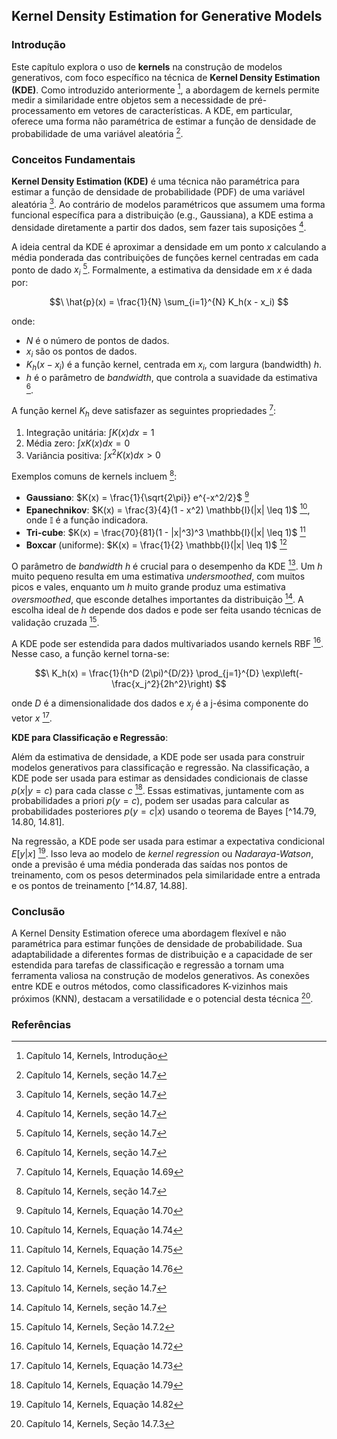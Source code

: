 ## Kernel Density Estimation for Generative Models

### Introdução
Este capítulo explora o uso de **kernels** na construção de modelos generativos, com foco específico na técnica de **Kernel Density Estimation (KDE)**. Como introduzido anteriormente [^1], a abordagem de kernels permite medir a similaridade entre objetos sem a necessidade de pré-processamento em vetores de características. A KDE, em particular, oferece uma forma não paramétrica de estimar a função de densidade de probabilidade de uma variável aleatória [^507].

### Conceitos Fundamentais

**Kernel Density Estimation (KDE)** é uma técnica não paramétrica para estimar a função de densidade de probabilidade (PDF) de uma variável aleatória [^507]. Ao contrário de modelos paramétricos que assumem uma forma funcional específica para a distribuição (e.g., Gaussiana), a KDE estima a densidade diretamente a partir dos dados, sem fazer tais suposições [^507].

A ideia central da KDE é aproximar a densidade em um ponto $x$ calculando a média ponderada das contribuições de funções kernel centradas em cada ponto de dado $x_i$ [^507]. Formalmente, a estimativa da densidade em $x$ é dada por:

$$\
\hat{p}(x) = \frac{1}{N} \sum_{i=1}^{N} K_h(x - x_i)
$$

onde:
*   $N$ é o número de pontos de dados.
*   $x_i$ são os pontos de dados.
*   $K_h(x - x_i)$ é a função kernel, centrada em $x_i$, com largura (bandwidth) $h$.
*   $h$ é o parâmetro de *bandwidth*, que controla a suavidade da estimativa [^507].

A função kernel $K_h$ deve satisfazer as seguintes propriedades [^14.69]:

1.  Integração unitária: $\int K(x) dx = 1$
2.  Média zero: $\int x K(x) dx = 0$
3.  Variância positiva: $\int x^2 K(x) dx > 0$

Exemplos comuns de kernels incluem [^507]:

*   **Gaussiano**: $K(x) = \frac{1}{\sqrt{2\pi}} e^{-x^2/2}$ [^14.70]
*   **Epanechnikov**: $K(x) = \frac{3}{4}(1 - x^2) \mathbb{I}(|x| \leq 1)$ [^14.74], onde $\mathbb{I}$ é a função indicadora.
*   **Tri-cube**: $K(x) = \frac{70}{81}(1 - |x|^3)^3 \mathbb{I}(|x| \leq 1)$ [^14.75]
*   **Boxcar** (uniforme): $K(x) = \frac{1}{2} \mathbb{I}(|x| \leq 1)$ [^14.76]

O parâmetro de *bandwidth* $h$ é crucial para o desempenho da KDE [^507]. Um $h$ muito pequeno resulta em uma estimativa *undersmoothed*, com muitos picos e vales, enquanto um $h$ muito grande produz uma estimativa *oversmoothed*, que esconde detalhes importantes da distribuição [^507]. A escolha ideal de $h$ depende dos dados e pode ser feita usando técnicas de validação cruzada [^14.78].

A KDE pode ser estendida para dados multivariados usando kernels RBF [^14.72]. Nesse caso, a função kernel torna-se:

$$\
K_h(x) = \frac{1}{h^D (2\pi)^{D/2}} \prod_{j=1}^{D} \exp\left(-\frac{x_j^2}{2h^2}\right)
$$

onde $D$ é a dimensionalidade dos dados e $x_j$ é a j-ésima componente do vetor $x$ [^14.73].

**KDE para Classificação e Regressão**:

Além da estimativa de densidade, a KDE pode ser usada para construir modelos generativos para classificação e regressão. Na classificação, a KDE pode ser usada para estimar as densidades condicionais de classe $p(x|y=c)$ para cada classe $c$ [^14.79]. Essas estimativas, juntamente com as probabilidades a priori $p(y=c)$, podem ser usadas para calcular as probabilidades posteriores $p(y=c|x)$ usando o teorema de Bayes [^14.79, 14.80, 14.81].

Na regressão, a KDE pode ser usada para estimar a expectativa condicional $E[y|x]$ [^14.82]. Isso leva ao modelo de *kernel regression* ou *Nadaraya-Watson*, onde a previsão é uma média ponderada das saídas nos pontos de treinamento, com os pesos determinados pela similaridade entre a entrada e os pontos de treinamento [^14.87, 14.88].

### Conclusão
A Kernel Density Estimation oferece uma abordagem flexível e não paramétrica para estimar funções de densidade de probabilidade. Sua adaptabilidade a diferentes formas de distribuição e a capacidade de ser estendida para tarefas de classificação e regressão a tornam uma ferramenta valiosa na construção de modelos generativos. As conexões entre KDE e outros métodos, como classificadores K-vizinhos mais próximos (KNN), destacam a versatilidade e o potencial desta técnica [^14.7.3].

### Referências
[^1]: Capítulo 14, Kernels, Introdução
[^507]: Capítulo 14, Kernels, seção 14.7
[^14.69]: Capítulo 14, Kernels, Equação 14.69
[^14.70]: Capítulo 14, Kernels, Equação 14.70
[^14.72]: Capítulo 14, Kernels, Equação 14.72
[^14.73]: Capítulo 14, Kernels, Equação 14.73
[^14.74]: Capítulo 14, Kernels, Equação 14.74
[^14.75]: Capítulo 14, Kernels, Equação 14.75
[^14.76]: Capítulo 14, Kernels, Equação 14.76
[^14.78]: Capítulo 14, Kernels, Seção 14.7.2
[^14.79]: Capítulo 14, Kernels, Equação 14.79
[^14.80]: Capítulo 14, Kernels, Equação 14.80
[^14.81]: Capítulo 14, Kernels, Equação 14.81
[^14.82]: Capítulo 14, Kernels, Equação 14.82
[^14.87]: Capítulo 14, Kernels, Equação 14.87
[^14.88]: Capítulo 14, Kernels, Equação 14.88
[^14.7.3]: Capítulo 14, Kernels, Seção 14.7.3
<!-- END -->